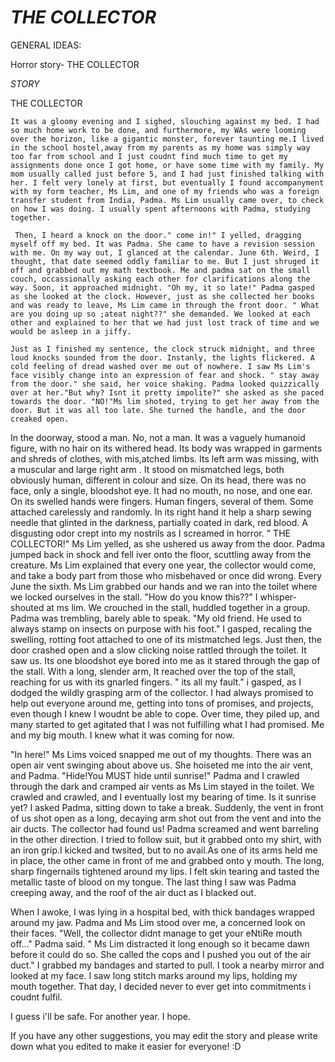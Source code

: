 # *THE COLLECTOR*





GENERAL IDEAS:
  
  Horror story- THE COLLECTOR
   
   
  

*STORY*



THE COLLECTOR


    It was a gloomy evening and I sighed, slouching against my bed. I had so much home work to be done, and furthermore, my WAs were looming over the horizon, like a gigantic monster, forever taunting me.I lived in the school hostel,away from my parents as my home was simply way too far from school and I just coudnt find much time to get my assignments done once I got home, or have some time with my family. My mom usually called just before 5, and I had just finished talking with her. I felt very lonely at first, but eventually I found accompanyment with my form teacher, Ms Lim, and one of my friends who was a foreign transfer student from India, Padma. Ms Lim usually came over, to check on how I was doing. I usually spent afternoons with Padma, studying together. 
    
     Then, I heard a knock on the door." come in!" I yelled, dragging myself off my bed. It was Padma. She came to have a revision session with me. On my way out, I glanced at the calendar. June 6th. Weird, I thought, that date seemed oddly familiar to me. But I just shruged it off and grabbed out my math textbook. Me and padma sat on the small couch, occassionally asking each other for clarifications along the way. Soon, it approached midnight. "Oh my, it so late!" Padma gasped as she looked at the clock. However, just as she collected her books and was ready to leave, Ms Lim came in through the front door. " What are you doing up so ;ateat night??" she demanded. We looked at each other and explained to her that we had just lost track of time and we would be asleep in a jiffy. 
     
    Just as I finished my sentence, the clock struck midnight, and three loud knocks sounded from the door. Instanly, the lights flickered. A cold feeling of dread washed over me out of nowhere. I saw Ms Lim's face visibly change into an expression of fear and shock. " stay away from the door." she said, her voice shaking. Padma looked quizzically over at her."But why? Isnt it pretty impolite?" she asked as she paced towards the door. "NO!"Ms lim shoted, trying to get her away from the door. But it was all too late. She turned the handle, and the door creaked open.
    
   
   In the doorway, stood a man.  No, not a man. It was a vaguely humanoid figure, with no hair on its withered head. Its body was wrapped in garments and shreds of clothes, with mis,atched limbs. Its left arm was missing, with a muscular and large right arm . It stood on mismatched legs, both obviously human, different in colour and size. On its head, there was no face, only a single, bloodshot eye. It had no mouth, no nose, and one ear. On its swelled hands were fingers. Human fingers, several of them. Some attached carelessly and randomly. In its right hand it help a sharp sewing needle that glinted in the darkness, partially coated in dark, red blood. A disgusting odor crept into my nostrils as I screamed in horror. " THE COLLECTOR!" Ms Lim yelled, as she ushered us away from the door. Padma jumped back in shock and fell iver onto the floor, scuttling away from the creature. Ms Lim explained that every one year, the collector would come, and take a body part from those who misbehaved or once did wrong. Every June the sixth. Ms Lim grabbed our hands and we ran into the toilet where we locked ourselves in the stall. "How do you know this??" I whisper-shouted at ms lim. We crouched in the stall, huddled together in a group. Padma was trembling, barely able to speak. "My  old friend. He used to always stamp on insects on purpose with his foot." I gasped, recaling the swelling, rotting foot attached to one of its mistmatched legs. Just then, the door crashed open and a slow clicking noise rattled through the toilet. It saw us. Its one bloodshot eye bored into me as it stared through the gap of the stall. With a long, slender arm, It reached over the top of the stall, reaching for us with its gnarled fingers. " its all my fault." i gasped, as I dodged the wildly grasping arm of the collector. I had always promised to help out everyone around me, getting into tons of promises, and projects, even though I knew I woudnt be able to cope. Over time, they piled up, and many started to get agitated that I was not fulfilling what I had promised. Me and my big mouth. I knew what it was coming for now. 
   
  "In here!" Ms Lims voiced snapped me out of my thoughts. There was an open air vent swinging about above us. She hoiseted me into the air vent, and Padma. "Hide!You MUST hide until sunrise!" Padma and I crawled through the dark and cramped air vents as Ms Lim stayed in the toilet. We crawled and crawled, and I eventually lost my bearing of time. Is it sunrise yet? I asked Padma, sitting down to take a break. 
  Suddenly, the vent in front of us shot open as a long, decaying arm shot out from the vent and into the air ducts. The collector had found us! Padma screamed and went barreling in the other direction. I tried to follow suit, but it grabbed onto my shirt, with an iron grip.I kicked and twsited, but to no avail.As one of its arms held me in place, the other came in front of me and grabbed onto y mouth. The long, sharp fingernails tightened around my lips. I felt skin tearing and tasted the metallic taste of blood on my tongue. The last thing I saw was Padma creeping away, and the roof of the air duct as I blacked out.
  
  When I awoke, I was lying in a hospital bed, with thick bandages wrapped around my jaw. Padma and Ms Lim stood over me, a concerned look on their faces. "Well, the collector didnt manage to get your eNtiRe mouth off..." Padma said. " Ms Lim distracted it long enough so it became dawn before it could do so. She called the cops and I pushed you out of the air duct." I grabbed my bandages and started to pull. I took a nearby mirror and looked at my face. I saw long stitch marks around my lips, holding my mouth together. That day, I decided never to ever get into commitments i  coudnt fulfil.
  
  I guess i'll be safe. For another year. I hope. 
  
  
  
  
  
  If you have any other suggestions, you may edit the story and please write down what you edited to make it easier for everyone! :D
